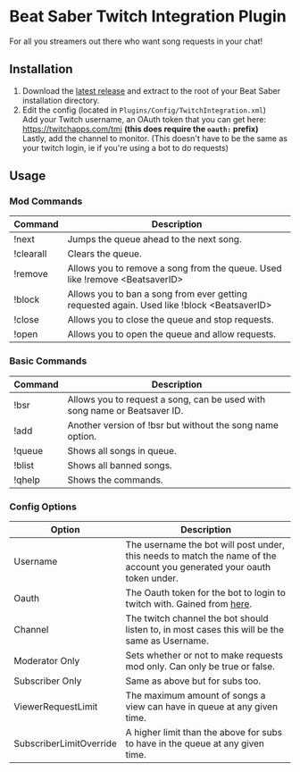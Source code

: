 # Beat Saber Twitch Integration Plugin
For all you streamers out there who want song requests in your chat!

## Installation
1. Download the [latest release](https://github.com/Soliel/Beat-Saber-Twitch-Integration/releases) and extract to the root of your Beat Saber installation directory.
2. Edit the config (located in `Plugins/Config/TwitchIntegration.xml`)  
Add your Twitch username, an OAuth token that you can get here: https://twitchapps.com/tmi **(this does require the `oauth:` prefix)**  
Lastly, add the channel to monitor. (This doesn't have to be the same as your twitch login, ie if you're using a bot to do requests)

## Usage

### Mod Commands

| Command | Description |
| --- | --- |
| !next | Jumps the queue ahead to the next song. |
| !clearall | Clears the queue. |
| !remove | Allows you to remove a song from the queue. Used like !remove \<BeatsaverID\> |
| !block | Allows you to ban a song from ever getting requested again. Used like !block \<BeatsaverID\> |
| !close | Allows you to close the queue and stop requests. |
| !open | Allows you to open the queue and allow requests. |

### Basic Commands

| Command | Description |
| --- | --- |
| !bsr | Allows you to request a song, can be used with song name or Beatsaver ID. | 
| !add | Another version of !bsr but without the song name option. |
| !queue | Shows all songs in queue. |
| !blist | Shows all banned songs. |
| !qhelp | Shows the commands. |

### Config Options

| Option | Description |
| --- | --- |
| Username | The username the bot will post under, this needs to match the name of the account you generated your oauth token under. |
| Oauth | The Oauth token for the bot to login to twitch with. Gained from [here](https://twitchapps.com/tmi). |
| Channel | The twitch channel the bot should listen to, in most cases this will be the same as Username. |
| Moderator Only | Sets whether or not to make requests mod only. Can only be true or false. |
| Subscriber Only | Same as above but for subs too. |
| ViewerRequestLimit | The maximum amount of songs a view can have in queue at any given time. |
| SubscriberLimitOverride | A higher limit than the above for subs to have in the queue at any given time. |

